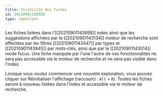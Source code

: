 ```yaml
---
title: Visibilité des fiches
id: 20210901150958
type: important
---
```


Les fiches listées dans l’[[20210901143958]] index ainsi que les suggestions affichées par le [[20210901143134]] moteur de recherche sont affectées par les filtres [[20210901143447]] par types et [[20210901143845]] par mots-clés, ainsi que par le [[20210901143014]] mode focus. Une fiche masquée par l'une l'autre de ces fonctionnalités ne sera pas accessible via le moteur de recherche et ne sera pas visible dans l'index.

Lorsque vous voulez commencer une nouvelle exploration, vous pouvez cliquer sur Réinitialiser l'affichage (raccourci : `Alt` + `R`). Toutes les fiches seront à nouveau listées dans l'index et accessible via le moteur de recherche.
